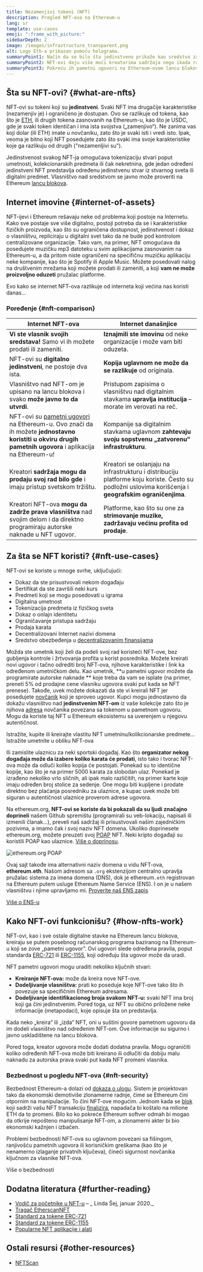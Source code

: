 ```yaml
---
title: Nezamenjivi tokeni (NFT)
description: Pregled NFT-ova na Ethereum-u
lang: sr
template: use-cases
emoji: ":frame_with_picture:"
sidebarDepth: 2
image: /images/infrastructure_transparent.png
alt: Logo Eth-a prikazan pomoću holograma.
summaryPoint1: Način da se bilo šta jedinstveno prikaže kao sredstvo zasnovano na Ethereum-u.
summaryPoint2: NFT-ovi daju više moći kreatorima sadržaja nego ikada ranije.
summaryPoint3: Pokreću ih pametni ugovori na Ethereum-ovom lancu blokova.
---
```


## Šta su NFT-ovi? {#what-are-nfts}

NFT-ovi su tokeni koji su **jedinstveni**. Svaki NFT ima drugačije karakteristike (nezamenjiv je) i ograničeno je dostupan. Ovo se razlikuje od tokena, kao što je [ETH](/glossary/#ether), ili drugih tokena zasnovanih na Ethereum-u, kao što je USDC, gde je svaki token identičan i ima ista svojstva („zamenjivo“). Ne zanima vas koji dolar (ili ETH) imate u novčaniku, zato što je svaki isti i vredi isto. Ipak, veoma je bitno koji NFT posedujete zato što svaki ima svoje karakteristike koje ga razlikuju od drugih ("nezamenljivi su").

Jedinstvenost svakog NFT-ja omogućava tokenizaciju stvari poput umetnosti, kolekcionarskih predmeta ili čak nekretnina, gde jedan određeni jedinstveni NFT predstavlja određenu jedinstvenu stvar iz stvarnog sveta ili digitalni predmet. Vlasništvo nad sredstvom se javno može proveriti na Ethereum [lancu blokova](/glossary/#blockchain).

<YouTube id="Xdkkux6OxfM" />

## Internet imovine {#internet-of-assets}

NFT-ijevi i Ethereum rešavaju neke od problema koji postoje na Internetu. Kako sve postaje sve više digitalno, postoji potreba da se i karakteristike fizičkih proizvoda, kao što su ograničena dostupnost, jedinstvenost i dokaz o vlasništvu, repliciraju u digitalni svet tako da ne bude pod kontrolom centralizovane organizacije. Tako vam, na primer, NFT omogućava da posedujete muzičku mp3 datoteku u svim aplikacijama zasnovanim na Ethereum-u, a da pritom niste ograničeni na specifičnu muzičku aplikaciju neke kompanije, kao što je Spotify ili Apple Music. Možete posedovati nalog na društvenim mrežama koji možete prodati ili zameniti, a koji **vam ne može proizvoljno oduzeti** pružalac platforme.

Evo kako se internet NFT-ova razlikuje od interneta koji većina nas koristi danas...

### Poređenje {#nft-comparison}

| Internet NFT-ova                                                                                                                                                                     | Internet današnjice                                                                                                                                   |
| ------------------------------------------------------------------------------------------------------------------------------------------------------------------------------------ | ----------------------------------------------------------------------------------------------------------------------------------------------------- |
| **Vi ste vlasnik svojih sredstava!** Samo vi ih možete prodati ili zameniti.                                                                                                         | **Iznajmili ste imovinu** od neke organizacije i može vam biti oduzeta.                                                                               |
| NFT-ovi su **digitalno jedinstveni**, ne postoje dva ista.                                                                                                                           | **Kopija uglavnom ne može da se razlikuje** od originala.                                                                                             |
| Vlasništvo nad NFT-om je upisano na lancu blokova i svako **može javno to da utvrdi**.                                                                                               | Pristupom zapisima o vlasništvu nad digitalnim stavkama **upravlja institucija** – morate im verovati na reč.                                         |
| NFT-ovi su [pametni ugovori](/glossary/#smart-contract) na Ethereum-u. Ovo znači da ih možete **jednostavno koristiti u okviru drugih pametnih ugovora** i aplikacija na Ethereum-u! | Kompanije sa digitalnim stavkama uglavnom **zahtevaju svoju sopstvenu „zatvorenu“ infrastrukturu**.                                                   |
| Kreatori **sadržaja mogu da prodaju svoj rad bilo gde** i imaju pristup svetskom tržištu.                                                                                            | Kreatori se oslanjaju na infrastrukturu i distribuciju platforme koju koriste. Često su podložni uslovima korišćenja i **geografskim ograničenjima**. |
| Kreatori NFT-ova **mogu da zadrže prava vlasništva** nad svojim delom i da direktno programiraju autorske naknade u NFT ugovor.                                                      | Platforme, kao što su one za **strimovanje muzike, zadržavaju većinu profita od prodaje**.                                                            |

## Za šta se NFT koristi? {#nft-use-cases}

NFT-ovi se koriste u mnoge svrhe, uključujući:

- Dokaz da ste prisustvovali nekom događaju
- Sertifikat da ste završili neki kurs
- Predmeti koji se mogu posedovati u igrama
- Digitalna umetnost
- Tokenizacija predmeta iz fizičkog sveta
- Dokaz o onlajn identitetu
- Ograničavanje pristupa sadržaju
- Prodaja karata
- Decentralizovani Internet nazivi domena
- Sredstvo obezbeđenja u [decentralizovanim finansijama](/glossary/#defi)

Možda ste umetnik koji želi da podeli svoj rad koristeći NFT-ove, bez gubljenja kontrole i žrtvovanja profita u korist posrednika. Možete kreirati novi ugovor i tačno odrediti broj NFT-ova, njihove karakteristike i link ka određenom umetničkom delu. Kao umetnik, **u pametni ugovor možete da programirate autorske naknade ** koje treba da vam se isplate (na primer, preneti 5% od prodajne cene vlasniku ugovora svaki put kada se NFT prenese). Takođe, uvek možete dokazati da ste vi kreirali NFT jer posedujete [novčanik](/glossary/#wallet) koji je sproveo ugovor. Kupci mogu jednostavno da dokažu vlasništvo nad **jedinstvenim NFT-om** iz vaše kolekcije zato što je njihova [adresa](/glossary/#address) novčanika povezana sa tokenom u pametnom ugovoru. Mogu da koriste taj NFT u Ethereum ekosistemu sa uverenjem u njegovu autentičnost.

<InfoBanner shouldSpaceBetween emoji=":eyes:" mt="8">
  <div>Istražite, kupite ili kreirajte vlastitu NFT umetninu/kolikcionarske predmete...</div>
  <ButtonLink href="/dapps/?category=collectibles#explore">
    Istražite umetnite u obliku NFT-ova
  </ButtonLink>
</InfoBanner>

Ili zamislite ulaznicu za neki sportski događaj. Kao što **organizator nekog događaja može da izabere koliko karata će prodati**, isto tako i tvorac NFT-ova može da odluči koliko kopija će postojati. Ponekad su to identične kopije, kao što je na primer 5000 karata za slobodan ulaz. Ponekad je izrađeno nekoliko vrlo sličnih, ali ipak malo različitih, na primer karte koje imaju određen broj stolice za sedenje. One mogu biti kupljene i prodate direktno bez plaćanja posredniku za ulaznice, a kupac uvek može biti siguran u autentičnost ulaznice proverom adrese ugovora.

Na ethereum.org, **NFT-ovi se koriste da bi pokazali da su ljudi značajno doprineli** našem Github spremištu (programirali su veb-lokaciju, napisali ili izmenili članak...), preveli naš sadržaj ili prisustvovali našim zajedničkim pozivima, a imamo čak i svoj naziv NFT domena. Ukoliko doprinesete ethereum.org, možete preuzeti svoj [POAP](/glossary/#poap) NFT. Neki kripto događaji su koristili POAP kao ulaznice. [Više o doprinosu](/contributing/#poap).

![ethereum.org POAP](./poap.png)

Ovaj sajt takođe ima alternativni naziv domena u vidu NFT-ova, **ethereum.eth**. Našom adresom sa `.org` ekstenzijom centralno upravlja pružalac sistema za imena domena (DNS), dok je ethereum`.eth` registrovan na Ethereum putem usluge Ethereum Name Service (ENS). I on je u našem vlasništvu i njime upravljamo mi. [Proverite naš ENS zapis](https://app.ens.domains/name/ethereum.eth)

[Više o ENS-u](https://app.ens.domains)

<Divider />

## Kako NFT-ovi funkcionišu? {#how-nfts-work}

NFT-ovi, kao i sve ostale digitalne stavke na Ethereum lancu blokova, kreiraju se putem posebnog računarskog programa baziranog na Ethereum-u koji se zove „pametni ugovor”. Ovi ugovori slede određena pravila, poput standarda [ERC-721](/glossary/#erc-721) ili [ERC-1155](/glossary/#erc-1155), koji određuju šta ugovor može da uradi.

NFT pametni ugovori mogu uraditi nekoliko ključnih stvari:

- **Kreiranje NFT-ova:** može da kreira nove NFT-ove.
- **Dodeljivanje vlasništva:** prati ko poseduje koje NFT-ove tako što ih povezuje sa specifičnim Ethereum adresama.
- **Dodeljivanje identifikacionog broja svakom NFT-u:** svaki NFT ima broj koji ga čini jedinstvenim. Pored toga, uz NFT su obično priložene neke informacije (metapodaci), koje opisuje šta on predstavlja.

Kada neko „kreira“ ili „izda“ NFT, oni u suštini govore pametnom ugovoru da im dodeli vlasništvo nad određenim NFT-om. Ove informacije su sigurno i javno uskladištene na lancu blokova.

Pored toga, kreator ugovora može dodati dodatna pravila. Mogu ograničiti koliko određenih NFT-ova može biti kreirano ili odlučiti da dobiju malu naknadu za autorska prava svaki put kada NFT promeni vlasnika.

### Bezbednost u pogledu NFT-ova {#nft-security}

Bezbednost Ethereum-a dolazi od [dokaza o ulogu](/glossary/#pos). Sistem je projektovan tako da ekonomski demotiviše zlonamerne radnje, čime se Ethereum čini otpornim na manipulacije. To čini NFT-ove mogućim. Jednom kada se [blok](/glossary/#block) koji sadrži vašu NFT transakciju [finalizira](/glossary/#finality), napadača bi koštalo na milione ETH da to promeni. Bilo ko ko pokreće Ethereum softver odmah bi mogao da otkrije nepošteno manipulisanje NFT-om, a zlonamerni akter bi bio ekonomski kažnjen i izbačen.

Problemi bezbednosti NFT-ova su uglavnom povezani sa fišingom, ranjivošću pametnih ugovora ili korisničkim greškama (kao što je nenamerno izlaganje privatnih ključeva), čineći sigurnost novčanika ključnom za vlasnike NFT-ova.

<ButtonLink href="/security/">
  Više o bezbednosti
</ButtonLink>

## Dodatna literatura {#further-reading}

- [Vodič za početnike u NFT-u](https://linda.mirror.xyz/df649d61efb92c910464a4e74ae213c4cab150b9cbcc4b7fb6090fc77881a95d) – _ Linda Šej, januar 2020._
- [Tragač EtherscanNFT](https://etherscan.io/nft-top-contracts)
- [Standard za tokene ERC-721](/developers/docs/standards/tokens/erc-721/)
- [Standard za tokene ERC-1155](/developers/docs/standards/tokens/erc-1155/)
- [Popularne NFT aplikacije i alati](https://www.ethereum-ecosystem.com/blockchains/ethereum/nfts)

## Ostali resursi {#other-resources}

- [NFTScan](https://nftscan.com/)

<Divider />

<QuizWidget quizKey="nfts" />
